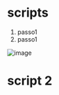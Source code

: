 # scripts

1. passo1
2. passo1

![image](https://user-images.githubusercontent.com/32223850/122664138-db90a280-d175-11eb-8870-ee9597b291ae.png)


# script 2


